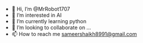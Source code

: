 - 👋 Hi, I’m @MrRobot1707
- 👀 I’m interested in AI
- 🌱 I’m currently learning python 
- 💞️ I’m looking to collaborate on ...
- 📫 How to reach me sameershaikh8991@gmail.com

<!---
MrRobot1707/MrRobot1707 is a ✨ special ✨ repository because its `README.md` (this file) appears on your GitHub profile.
You can click the Preview link to take a look at your changes.
--->
